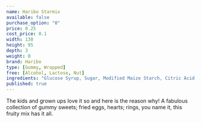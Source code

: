 ```yaml
---
name: Haribo Starmix
available: false
purchase_option: "0"
price: 0.25
cost_price: 0.1
width: 130
height: 95
depth: 3
weight: 0
brand: Haribo
type: [Gummy, Wrapped]
free: [Alcohol, Lactose, Nut]
ingredients: "Glucose Syrup, Sugar, Modified Maize Starch, Citric Acid, Caramelised Sugar Syrup, Flavourings, Fruit and Plant Concentrates (Apple, Aronia, Blackcurrant, Elderberry, Grape, Kiwi, Lemon, Mango, Nettle, Orange, Passion Fruit, Spinach), Colours (Copper Complexes of Chlorophyll, Paprika Extract), Glazing Agents (Vegetable Oil, Beeswax, Carnauba Wax), Invert Sugar Syrup, Fruit Extract (Carob)"
published: true
---
```

The kids and grown ups love it so and here is the reason why! A fabulous collection of gummy sweets; fried eggs, hearts; rings, you name it, this fruity mix has it all.
